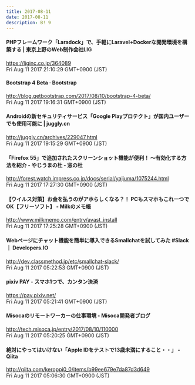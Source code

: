 ```yaml
---
title: 2017-08-11
date: 2017-08-11
description: B! 9
---
```


#### PHPフレームワーク「Laradock」で、手軽にLaravel+Dockerな開発環境を構築する | 東京上野のWeb制作会社LIG
https://liginc.co.jp/364089<br>
Fri Aug 11 2017 21:10:29 GMT+0900 (JST)<br>


####               Bootstrap 4 Beta · Bootstrap          
http://blog.getbootstrap.com/2017/08/10/bootstrap-4-beta/<br>
Fri Aug 11 2017 19:16:31 GMT+0900 (JST)<br>


#### Androidの新セキュリティサービス「Google Playプロテクト」が国内ユーザーでも使用可能に | juggly.cn
http://juggly.cn/archives/229047.html<br>
Fri Aug 11 2017 19:15:29 GMT+0900 (JST)<br>


#### 「Firefox 55」で追加されたスクリーンショット機能が便利！ ～有効化する方法を紹介 - やじうまの杜 - 窓の杜
http://forest.watch.impress.co.jp/docs/serial/yajiuma/1075244.html<br>
Fri Aug 11 2017 17:27:30 GMT+0900 (JST)<br>


#### 【ウイルス対策】お金を払うのがアホらしくなる？！ PCもスマホもこれ一つでOK【フリーソフト】 - Milkのメモ帳
http://www.milkmemo.com/entry/avast_install<br>
Fri Aug 11 2017 17:25:28 GMT+0900 (JST)<br>


#### Webページにチャット機能を簡単に導入できるSmallchatを試してみた #Slack ｜ Developers.IO
http://dev.classmethod.jp/etc/smallchat-slack/<br>
Fri Aug 11 2017 05:22:53 GMT+0900 (JST)<br>


#### pixiv PAY - スマホ1つで、カンタン決済
https://pay.pixiv.net/<br>
Fri Aug 11 2017 05:21:41 GMT+0900 (JST)<br>


#### Misocaのリモートワーカーの仕事環境 - Misoca開発者ブログ
http://tech.misoca.jp/entry/2017/08/10/110000<br>
Fri Aug 11 2017 05:20:25 GMT+0900 (JST)<br>


#### 絶対にやってはいけない「Apple IDをテストで13歳未満にすること・・」 - Qiita
http://qiita.com/keroppi0_0/items/b99ee679e7da87d3d649<br>
Fri Aug 11 2017 05:06:30 GMT+0900 (JST)<br>


